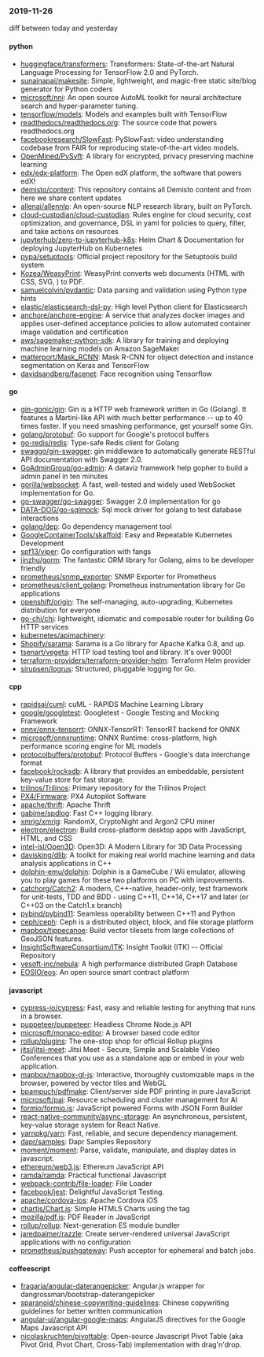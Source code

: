 ### 2019-11-26
diff between today and yesterday

#### python
* [huggingface/transformers](https://github.com/huggingface/transformers):  Transformers: State-of-the-art Natural Language Processing for TensorFlow 2.0 and PyTorch.
* [sunainapai/makesite](https://github.com/sunainapai/makesite): Simple, lightweight, and magic-free static site/blog generator for Python coders
* [microsoft/nni](https://github.com/microsoft/nni): An open source AutoML toolkit for neural architecture search and hyper-parameter tuning.
* [tensorflow/models](https://github.com/tensorflow/models): Models and examples built with TensorFlow
* [readthedocs/readthedocs.org](https://github.com/readthedocs/readthedocs.org): The source code that powers readthedocs.org
* [facebookresearch/SlowFast](https://github.com/facebookresearch/SlowFast): PySlowFast: video understanding codebase from FAIR for reproducing state-of-the-art video models.
* [OpenMined/PySyft](https://github.com/OpenMined/PySyft): A library for encrypted, privacy preserving machine learning
* [edx/edx-platform](https://github.com/edx/edx-platform): The Open edX platform, the software that powers edX!
* [demisto/content](https://github.com/demisto/content): This repository contains all Demisto content and from here we share content updates
* [allenai/allennlp](https://github.com/allenai/allennlp): An open-source NLP research library, built on PyTorch.
* [cloud-custodian/cloud-custodian](https://github.com/cloud-custodian/cloud-custodian): Rules engine for cloud security, cost optimization, and governance, DSL in yaml for policies to query, filter, and take actions on resources
* [jupyterhub/zero-to-jupyterhub-k8s](https://github.com/jupyterhub/zero-to-jupyterhub-k8s): Helm Chart & Documentation for deploying JupyterHub on Kubernetes
* [pypa/setuptools](https://github.com/pypa/setuptools): Official project repository for the Setuptools build system
* [Kozea/WeasyPrint](https://github.com/Kozea/WeasyPrint): WeasyPrint converts web documents (HTML with CSS, SVG, ) to PDF.
* [samuelcolvin/pydantic](https://github.com/samuelcolvin/pydantic): Data parsing and validation using Python type hints
* [elastic/elasticsearch-dsl-py](https://github.com/elastic/elasticsearch-dsl-py): High level Python client for Elasticsearch
* [anchore/anchore-engine](https://github.com/anchore/anchore-engine): A service that analyzes docker images and applies user-defined acceptance policies to allow automated container image validation and certification
* [aws/sagemaker-python-sdk](https://github.com/aws/sagemaker-python-sdk): A library for training and deploying machine learning models on Amazon SageMaker
* [matterport/Mask_RCNN](https://github.com/matterport/Mask_RCNN): Mask R-CNN for object detection and instance segmentation on Keras and TensorFlow
* [davidsandberg/facenet](https://github.com/davidsandberg/facenet): Face recognition using Tensorflow

#### go
* [gin-gonic/gin](https://github.com/gin-gonic/gin): Gin is a HTTP web framework written in Go (Golang). It features a Martini-like API with much better performance -- up to 40 times faster. If you need smashing performance, get yourself some Gin.
* [golang/protobuf](https://github.com/golang/protobuf): Go support for Google's protocol buffers
* [go-redis/redis](https://github.com/go-redis/redis): Type-safe Redis client for Golang
* [swaggo/gin-swagger](https://github.com/swaggo/gin-swagger): gin middleware to automatically generate RESTful API documentation with Swagger 2.0.
* [GoAdminGroup/go-admin](https://github.com/GoAdminGroup/go-admin): A dataviz framework help gopher to build a admin panel in ten minutes
* [gorilla/websocket](https://github.com/gorilla/websocket): A fast, well-tested and widely used WebSocket implementation for Go.
* [go-swagger/go-swagger](https://github.com/go-swagger/go-swagger): Swagger 2.0 implementation for go
* [DATA-DOG/go-sqlmock](https://github.com/DATA-DOG/go-sqlmock): Sql mock driver for golang to test database interactions
* [golang/dep](https://github.com/golang/dep): Go dependency management tool
* [GoogleContainerTools/skaffold](https://github.com/GoogleContainerTools/skaffold): Easy and Repeatable Kubernetes Development
* [spf13/viper](https://github.com/spf13/viper): Go configuration with fangs
* [jinzhu/gorm](https://github.com/jinzhu/gorm): The fantastic ORM library for Golang, aims to be developer friendly
* [prometheus/snmp_exporter](https://github.com/prometheus/snmp_exporter): SNMP Exporter for Prometheus
* [prometheus/client_golang](https://github.com/prometheus/client_golang): Prometheus instrumentation library for Go applications
* [openshift/origin](https://github.com/openshift/origin): The self-managing, auto-upgrading, Kubernetes distribution for everyone
* [go-chi/chi](https://github.com/go-chi/chi): lightweight, idiomatic and composable router for building Go HTTP services
* [kubernetes/apimachinery](https://github.com/kubernetes/apimachinery): 
* [Shopify/sarama](https://github.com/Shopify/sarama): Sarama is a Go library for Apache Kafka 0.8, and up.
* [tsenart/vegeta](https://github.com/tsenart/vegeta): HTTP load testing tool and library. It's over 9000!
* [terraform-providers/terraform-provider-helm](https://github.com/terraform-providers/terraform-provider-helm): Terraform Helm provider
* [sirupsen/logrus](https://github.com/sirupsen/logrus): Structured, pluggable logging for Go.

#### cpp
* [rapidsai/cuml](https://github.com/rapidsai/cuml): cuML - RAPIDS Machine Learning Library
* [google/googletest](https://github.com/google/googletest): Googletest - Google Testing and Mocking Framework
* [onnx/onnx-tensorrt](https://github.com/onnx/onnx-tensorrt): ONNX-TensorRT: TensorRT backend for ONNX
* [microsoft/onnxruntime](https://github.com/microsoft/onnxruntime): ONNX Runtime: cross-platform, high performance scoring engine for ML models
* [protocolbuffers/protobuf](https://github.com/protocolbuffers/protobuf): Protocol Buffers - Google's data interchange format
* [facebook/rocksdb](https://github.com/facebook/rocksdb): A library that provides an embeddable, persistent key-value store for fast storage.
* [trilinos/Trilinos](https://github.com/trilinos/Trilinos): Primary repository for the Trilinos Project
* [PX4/Firmware](https://github.com/PX4/Firmware): PX4 Autopilot Software
* [apache/thrift](https://github.com/apache/thrift): Apache Thrift
* [gabime/spdlog](https://github.com/gabime/spdlog): Fast C++ logging library.
* [xmrig/xmrig](https://github.com/xmrig/xmrig): RandomX, CryptoNight and Argon2 CPU miner
* [electron/electron](https://github.com/electron/electron): Build cross-platform desktop apps with JavaScript, HTML, and CSS
* [intel-isl/Open3D](https://github.com/intel-isl/Open3D): Open3D: A Modern Library for 3D Data Processing
* [davisking/dlib](https://github.com/davisking/dlib): A toolkit for making real world machine learning and data analysis applications in C++
* [dolphin-emu/dolphin](https://github.com/dolphin-emu/dolphin): Dolphin is a GameCube / Wii emulator, allowing you to play games for these two platforms on PC with improvements.
* [catchorg/Catch2](https://github.com/catchorg/Catch2): A modern, C++-native, header-only, test framework for unit-tests, TDD and BDD - using C++11, C++14, C++17 and later (or C++03 on the Catch1.x branch)
* [pybind/pybind11](https://github.com/pybind/pybind11): Seamless operability between C++11 and Python
* [ceph/ceph](https://github.com/ceph/ceph): Ceph is a distributed object, block, and file storage platform
* [mapbox/tippecanoe](https://github.com/mapbox/tippecanoe): Build vector tilesets from large collections of GeoJSON features.
* [InsightSoftwareConsortium/ITK](https://github.com/InsightSoftwareConsortium/ITK): Insight Toolkit (ITK) -- Official Repository
* [vesoft-inc/nebula](https://github.com/vesoft-inc/nebula): A high performance distributed Graph Database
* [EOSIO/eos](https://github.com/EOSIO/eos): An open source smart contract platform

#### javascript
* [cypress-io/cypress](https://github.com/cypress-io/cypress): Fast, easy and reliable testing for anything that runs in a browser.
* [puppeteer/puppeteer](https://github.com/puppeteer/puppeteer): Headless Chrome Node.js API
* [microsoft/monaco-editor](https://github.com/microsoft/monaco-editor): A browser based code editor
* [rollup/plugins](https://github.com/rollup/plugins):  The one-stop shop for official Rollup plugins
* [jitsi/jitsi-meet](https://github.com/jitsi/jitsi-meet): Jitsi Meet - Secure, Simple and Scalable Video Conferences that you use as a standalone app or embed in your web application.
* [mapbox/mapbox-gl-js](https://github.com/mapbox/mapbox-gl-js): Interactive, thoroughly customizable maps in the browser, powered by vector tiles and WebGL
* [bpampuch/pdfmake](https://github.com/bpampuch/pdfmake): Client/server side PDF printing in pure JavaScript
* [microsoft/pai](https://github.com/microsoft/pai): Resource scheduling and cluster management for AI
* [formio/formio.js](https://github.com/formio/formio.js): JavaScript powered Forms with JSON Form Builder
* [react-native-community/async-storage](https://github.com/react-native-community/async-storage): An asynchronous, persistent, key-value storage system for React Native.
* [yarnpkg/yarn](https://github.com/yarnpkg/yarn):  Fast, reliable, and secure dependency management.
* [dapr/samples](https://github.com/dapr/samples): Dapr Samples Repository
* [moment/moment](https://github.com/moment/moment): Parse, validate, manipulate, and display dates in javascript.
* [ethereum/web3.js](https://github.com/ethereum/web3.js): Ethereum JavaScript API
* [ramda/ramda](https://github.com/ramda/ramda):  Practical functional Javascript
* [webpack-contrib/file-loader](https://github.com/webpack-contrib/file-loader): File Loader
* [facebook/jest](https://github.com/facebook/jest): Delightful JavaScript Testing.
* [apache/cordova-ios](https://github.com/apache/cordova-ios): Apache Cordova iOS
* [chartjs/Chart.js](https://github.com/chartjs/Chart.js): Simple HTML5 Charts using the <canvas> tag
* [mozilla/pdf.js](https://github.com/mozilla/pdf.js): PDF Reader in JavaScript
* [rollup/rollup](https://github.com/rollup/rollup): Next-generation ES module bundler
* [jaredpalmer/razzle](https://github.com/jaredpalmer/razzle):  Create server-rendered universal JavaScript applications with no configuration
* [prometheus/pushgateway](https://github.com/prometheus/pushgateway): Push acceptor for ephemeral and batch jobs.

#### coffeescript
* [fragaria/angular-daterangepicker](https://github.com/fragaria/angular-daterangepicker): Angular.js wrapper for dangrossman/bootstrap-daterangepicker
* [sparanoid/chinese-copywriting-guidelines](https://github.com/sparanoid/chinese-copywriting-guidelines): Chinese copywriting guidelines for better written communication
* [angular-ui/angular-google-maps](https://github.com/angular-ui/angular-google-maps): AngularJS directives for the Google Maps Javascript API
* [nicolaskruchten/pivottable](https://github.com/nicolaskruchten/pivottable): Open-source Javascript Pivot Table (aka Pivot Grid, Pivot Chart, Cross-Tab) implementation with drag'n'drop.
